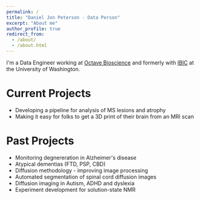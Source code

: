 ```yaml
---
permalink: /
title: "Daniel Jon Peterson - Data Person"
excerpt: "About me"
author_profile: true
redirect_from: 
  - /about/
  - /about.html
---
```


I'm a Data Engineer working at [Octave Bioscience](https://www.octavebio.com/) and formerly with [IBIC](http://ibic.washington.edu) at the University of Washington.

Current Projects
======
* Developing a pipeline for analysis of MS lesions and atrophy
* Making it easy for folks to get a 3D print of their brain from an MRI scan

Past Projects
======
* Monitoring degnereration in Alzheimer's disease  
* Atypical dementias (FTD, PSP, CBD)
* Diffusion methodology - improving image processing   
* Automated segmentation of spinal cord diffusion images  
* Diffusion imaging in Autism, ADHD and dyslexia
* Experiment development for solution-state NMR  
